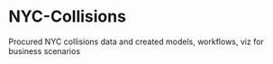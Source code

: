 # NYC-Collisions
Procured NYC collisions data and created models, workflows, viz for business scenarios
